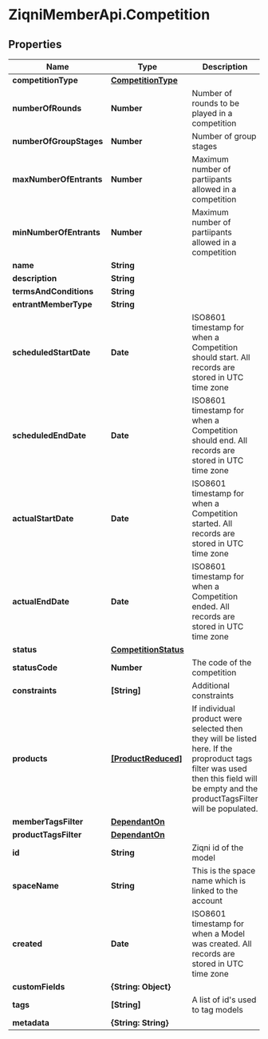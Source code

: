 # ZiqniMemberApi.Competition

## Properties

Name | Type | Description | Notes
------------ | ------------- | ------------- | -------------
**competitionType** | [**CompetitionType**](CompetitionType.md) |  | [optional] 
**numberOfRounds** | **Number** | Number of rounds to be played in a competition | [optional] 
**numberOfGroupStages** | **Number** | Number of group stages | [optional] 
**maxNumberOfEntrants** | **Number** | Maximum number of partiipants allowed in a competition | [optional] 
**minNumberOfEntrants** | **Number** | Maximum number of partiipants allowed in a competition | [optional] 
**name** | **String** |  | [optional] 
**description** | **String** |  | [optional] 
**termsAndConditions** | **String** |  | [optional] 
**entrantMemberType** | **String** |  | [optional] 
**scheduledStartDate** | **Date** | ISO8601 timestamp for when a Competition should start. All records are stored in UTC time zone | [optional] 
**scheduledEndDate** | **Date** | ISO8601 timestamp for when a Competition should end. All records are stored in UTC time zone | [optional] 
**actualStartDate** | **Date** | ISO8601 timestamp for when a Competition started. All records are stored in UTC time zone | [optional] [readonly] 
**actualEndDate** | **Date** | ISO8601 timestamp for when a Competition ended. All records are stored in UTC time zone | [optional] [readonly] 
**status** | [**CompetitionStatus**](CompetitionStatus.md) |  | [optional] 
**statusCode** | **Number** | The code of the competition | [optional] [readonly] 
**constraints** | **[String]** | Additional constraints | [optional] 
**products** | [**[ProductReduced]**](ProductReduced.md) | If individual product were selected then they will be listed here. If the proproduct tags filter was used then this field will be empty and the productTagsFilter will be populated. | [optional] 
**memberTagsFilter** | [**DependantOn**](DependantOn.md) |  | [optional] 
**productTagsFilter** | [**DependantOn**](DependantOn.md) |  | [optional] 
**id** | **String** | Ziqni id of the model | 
**spaceName** | **String** | This is the space name which is linked to the account | [optional] 
**created** | **Date** | ISO8601 timestamp for when a Model was created. All records are stored in UTC time zone | [optional] 
**customFields** | **{String: Object}** |  | [optional] 
**tags** | **[String]** | A list of id&#39;s used to tag models | [optional] 
**metadata** | **{String: String}** |  | [optional] 


